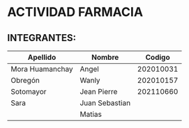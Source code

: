 ﻿# ACTIVIDAD FARMACIA
## INTEGRANTES:
| Apellido | Nombre   | Codigo   |
|----------|----------|----------|
| Mora Huamanchay    | Angel   | 202010031  |
| Obregón  |  Wanly  | 202010157   | 
| Sotomayor    | Jean Pierre | 202110660   | 
| Sara    | Juan Sebastian |    |
|     | Matias |    |
